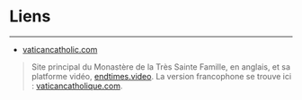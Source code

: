 # Liens

***

* [vaticancatholic.com](https://vaticancatholic.com)

> Site principal du Monastère de la Très Sainte Famille, en anglais, et sa platforme vidéo, [endtimes.video](https://endtimes.video). La version francophone se trouve ici : [vaticancatholique.com](https://vaticancatholique.com).

